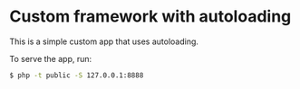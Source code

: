 # Custom framework with autoloading

This is a simple custom app that uses autoloading.

To serve the app, run:

```bash
$ php -t public -S 127.0.0.1:8888
```
